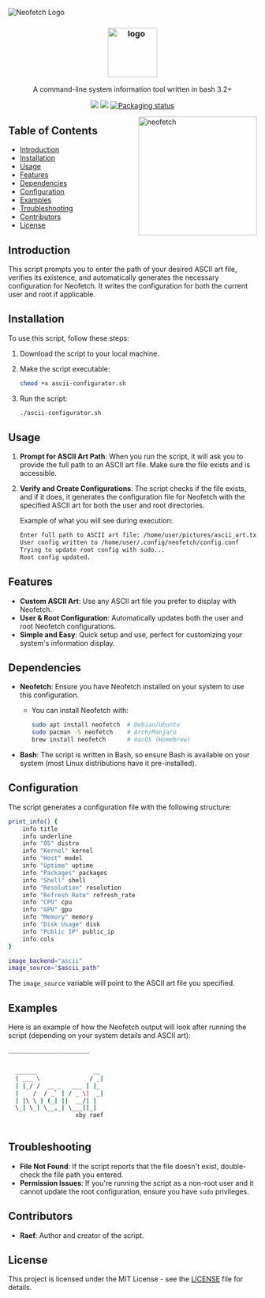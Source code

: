 

![Neofetch Logo](https://raw.githubusercontent.com/dylanaraps/neofetch/master/img/logo.png)

<h3 align="center"><img src="https://i.imgur.com/ZQI2EYz.png" alt="logo" height="100px"></h3>
<p align="center">A command-line system information tool written in bash 3.2+</p>

<p align="center">
<a href="./LICENSE.md"><img src="https://img.shields.io/badge/license-MIT-blue.svg"></a>
<a href="https://github.com/dylanaraps/neofetch/releases"><img src="https://img.shields.io/github/release/dylanaraps/neofetch.svg"></a>
<a href="https://repology.org/metapackage/neofetch"><img src="https://repology.org/badge/tiny-repos/neofetch.svg" alt="Packaging status"></a>
</p>

<img src="https://i.imgur.com/GFmC5Ad.png" alt="neofetch" align="right" height="240px">

## Table of Contents
- [Introduction](#introduction)
- [Installation](#installation)
- [Usage](#usage)
- [Features](#features)
- [Dependencies](#dependencies)
- [Configuration](#configuration)
- [Examples](#examples)
- [Troubleshooting](#troubleshooting)
- [Contributors](#contributors)
- [License](#license)

## Introduction

This script prompts you to enter the path of your desired ASCII art file, verifies its existence, and automatically generates the necessary configuration for Neofetch. It writes the configuration for both the current user and root if applicable.

## Installation

To use this script, follow these steps:

1. Download the script to your local machine.
2. Make the script executable:

   ```bash
   chmod +x ascii-configurator.sh
   ```

3. Run the script:

   ```bash
   ./ascii-configurator.sh
   ```

## Usage

1. **Prompt for ASCII Art Path**: When you run the script, it will ask you to provide the full path to an ASCII art file. Make sure the file exists and is accessible.
2. **Verify and Create Configurations**: The script checks if the file exists, and if it does, it generates the configuration file for Neofetch with the specified ASCII art for both the user and root directories.

   Example of what you will see during execution:
   ```bash
   Enter full path to ASCII art file: /home/user/pictures/ascii_art.txt
   User config written to /home/user/.config/neofetch/config.conf
   Trying to update root config with sudo...
   Root config updated.
   ```

## Features
- **Custom ASCII Art**: Use any ASCII art file you prefer to display with Neofetch.
- **User & Root Configuration**: Automatically updates both the user and root Neofetch configurations.
- **Simple and Easy**: Quick setup and use, perfect for customizing your system's information display.

## Dependencies

- **Neofetch**: Ensure you have Neofetch installed on your system to use this configuration.
  - You can install Neofetch with:

    ```bash
    sudo apt install neofetch  # Debian/Ubuntu
    sudo pacman -S neofetch    # Arch/Manjaro
    brew install neofetch      # macOS (Homebrew)
    ```

- **Bash**: The script is written in Bash, so ensure Bash is available on your system (most Linux distributions have it pre-installed).

## Configuration

The script generates a configuration file with the following structure:

```bash
print_info() {
    info title
    info underline
    info "OS" distro
    info "Kernel" kernel
    info "Host" model
    info "Uptime" uptime
    info "Packages" packages
    info "Shell" shell
    info "Resolution" resolution
    info "Refresh Rate" refresh_rate
    info "CPU" cpu
    info "GPU" gpu
    info "Memory" memory
    info "Disk Usage" disk
    info "Public IP" public_ip
    info cols
}

image_backend="ascii"
image_source="$ascii_path"
```

The `image_source` variable will point to the ASCII art file you specified.

## Examples

Here is an example of how the Neofetch output will look after running the script (depending on your system details and ASCII art):

```bash
_______________________


  ______                __ 
  | ___ \              / _|
  | |_/ /  __ _   ___ | |_ 
  |    /  / _` | / _ \|  _|
  | |\ \ | (_| ||  __/| |  
  \_| \_| \__,_| \___||_|  
                   xby raef
                         

```

## Troubleshooting

- **File Not Found**: If the script reports that the file doesn't exist, double-check the file path you entered.
- **Permission Issues**: If you're running the script as a non-root user and it cannot update the root configuration, ensure you have `sudo` privileges.
  
## Contributors

- **Raef**: Author and creator of the script.

## License

This project is licensed under the MIT License - see the [LICENSE](LICENSE) file for details.

